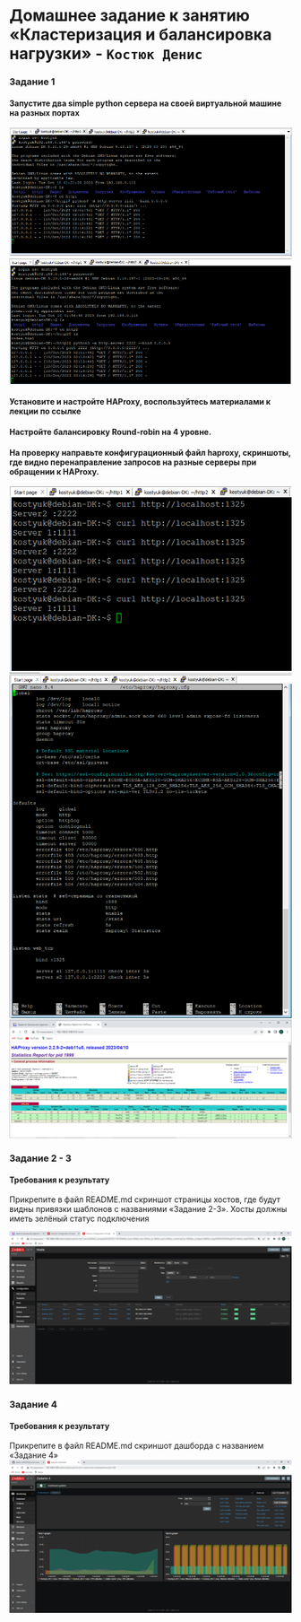 # Домашнее задание к занятию «Кластеризация и балансировка нагрузки» - `Костюк Денис`

### Задание 1
#### Запустите два simple python сервера на своей виртуальной машине на разных портах
![Скрин1](https://github.com/denniskostyuk/balans/blob/main/task_11.png)
![Скрин2](https://github.com/denniskostyuk/balans/blob/main/task_12.png)
#### Установите и настройте HAProxy, воспользуйтесь материалами к лекции по ссылке
#### Настройте балансировку Round-robin на 4 уровне.
#### На проверку направьте конфигурационный файл haproxy, скриншоты, где видно перенаправление запросов на разные серверы при обращении к HAProxy.
![Скрин3](https://github.com/denniskostyuk/balans/blob/main/task_13.png)
![Скрин4](https://github.com/denniskostyuk/balans/blob/main/task_14.png)
![Скрин5](https://github.com/denniskostyuk/balans/blob/main/task_15.png)
   



### Задание 2 - 3
#### Требования к результату

Прикрепите в файл README.md скриншот страницы хостов, где будут видны привязки шаблонов с названиями «Задание 2-3». Хосты должны иметь зелёный статус подключения

   ![Скрин1](https://github.com/denniskostyuk/zabbix-2/blob/main/Task_2-3.png)
   



### Задание 4
#### Требования к результату 

Прикрепите в файл README.md скриншот дашборда с названием «Задание 4»
   ![Скрин1](https://github.com/denniskostyuk/zabbix-2/blob/main/task_4.png)
